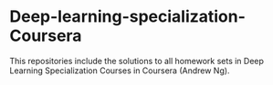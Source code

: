 # Deep-learning-specialization-Coursera

This repositories include the solutions to all homework sets in Deep Learning Specialization Courses in Coursera (Andrew Ng).
